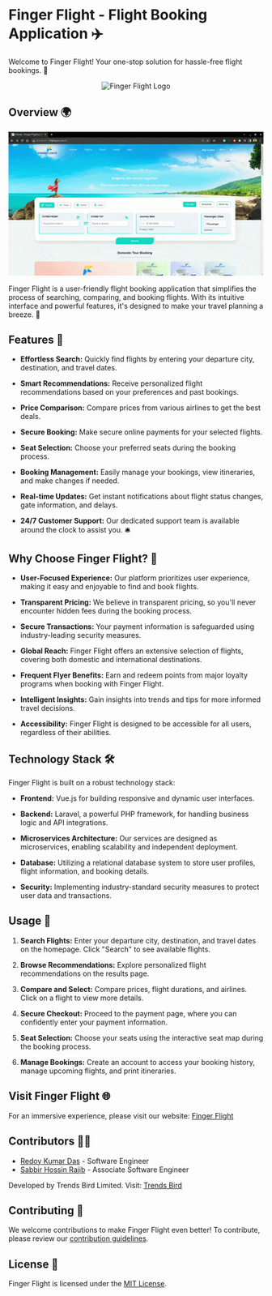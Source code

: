 # Finger Flight - Flight Booking Application ✈️


Welcome to Finger Flight! Your one-stop solution for hassle-free flight bookings. 🛫

<p align="center">
  <img src="https://fingerflights.com/wp-content/uploads/2021/08/fingerflight-logo-1.png" alt="Finger Flight Logo">
</p>

## Overview 🌍
<p align="center">
  <img src="https://raw.githubusercontent.com/Redoykumar/FingerFlights-Demo/main/images/web.gif" alt="Finger Flight GIF">
</p>

Finger Flight is a user-friendly flight booking application that simplifies the process of searching, comparing, and booking flights. With its intuitive interface and powerful features, it's designed to make your travel planning a breeze. 🌟

## Features 🚀

- **Effortless Search:** Quickly find flights by entering your departure city, destination, and travel dates.

- **Smart Recommendations:** Receive personalized flight recommendations based on your preferences and past bookings.

- **Price Comparison:** Compare prices from various airlines to get the best deals.

- **Secure Booking:** Make secure online payments for your selected flights.

- **Seat Selection:** Choose your preferred seats during the booking process.

- **Booking Management:** Easily manage your bookings, view itineraries, and make changes if needed.

- **Real-time Updates:** Get instant notifications about flight status changes, gate information, and delays.

- **24/7 Customer Support:** Our dedicated support team is available around the clock to assist you. 🛎️

## Why Choose Finger Flight? 🤔

- **User-Focused Experience:** Our platform prioritizes user experience, making it easy and enjoyable to find and book flights.

- **Transparent Pricing:** We believe in transparent pricing, so you'll never encounter hidden fees during the booking process.

- **Secure Transactions:** Your payment information is safeguarded using industry-leading security measures.

- **Global Reach:** Finger Flight offers an extensive selection of flights, covering both domestic and international destinations.

- **Frequent Flyer Benefits:** Earn and redeem points from major loyalty programs when booking with Finger Flight.

- **Intelligent Insights:** Gain insights into trends and tips for more informed travel decisions.

- **Accessibility:** Finger Flight is designed to be accessible for all users, regardless of their abilities.

## Technology Stack 🛠️

Finger Flight is built on a robust technology stack:

- **Frontend:** Vue.js for building responsive and dynamic user interfaces.

- **Backend:** Laravel, a powerful PHP framework, for handling business logic and API integrations.

- **Microservices Architecture:** Our services are designed as microservices, enabling scalability and independent deployment.

- **Database:** Utilizing a relational database system to store user profiles, flight information, and booking details.

- **Security:** Implementing industry-standard security measures to protect user data and transactions.

## Usage 📝

1. **Search Flights:** Enter your departure city, destination, and travel dates on the homepage. Click "Search" to see available flights.

2. **Browse Recommendations:** Explore personalized flight recommendations on the results page.

3. **Compare and Select:** Compare prices, flight durations, and airlines. Click on a flight to view more details.

4. **Secure Checkout:** Proceed to the payment page, where you can confidently enter your payment information.

5. **Seat Selection:** Choose your seats using the interactive seat map during the booking process.

6. **Manage Bookings:** Create an account to access your booking history, manage upcoming flights, and print itineraries.

## Visit Finger Flight 🌐

For an immersive experience, please visit our website: [Finger Flight](https://fingerflights.com/)

## Contributors 🧑‍💻

- [Redoy Kumar Das](https://github.com/Redoykumar) - Software Engineer
- [Sabbir Hossin Rajib](https://github.com/SabbirHR) - Associate Software Engineer

Developed by Trends Bird Limited. Visit: [Trends Bird](https://trendsbird.com/)

## Contributing 🤝

We welcome contributions to make Finger Flight even better! To contribute, please review our [contribution guidelines](CONTRIBUTING.md).

## License 📜

Finger Flight is licensed under the [MIT License](LICENSE).
